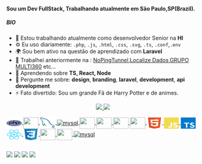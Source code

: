 
#### Sou um Dev FullStack, Trabalhando atualmente em São Paulo,SP(Brazil).


##### BIO

- 🏢 Estou trabalhando atualmente como desenvolvedor Senior na **HI**
- ⚙️ Eu uso diariamente: `.php`, `.js`, `.html`, `.css`, `.svg`, `.ts`, `.conf`,`.env`
- 🌍 Sou bem ativo na questão de aprendizado com **Laravel**
- 💅 Trabalhei anteriormente na :  [NoPingTunnel](https://www.nptunnel.com),[Localize Dados](https://localizadados.com.br),[GRUPO MULTI360](https://multi360.com.br) etc…
- 🌱 Aprendendo sobre **TS, React, Node**
- 💬 Pergunte me sobre: **design**, **branding**, **laravel**, **development**, **api development**
- ⚡️ Fato divertido: Sou um grande Fã de Harry Potter e de animes.

<div align="center">
  <a href="https://github.com/santiagomarcos">
  <img height="180em" src="https://github-readme-stats.vercel.app/api?username=santiagomarcos&show_icons=true&theme=dracula&include_all_commits=true&count_private=true"/>
  <img height="180em" src="https://github-readme-stats.vercel.app/api/top-langs/?username=santiagomarcos&layout=compact&langs_count=7&theme=dracula"/>
</div>

<div style="display: inline_block"><br>
  <img align="center" alt="PHP" height="30" width="40" src="https://raw.githubusercontent.com/devicons/devicon/master/icons/php/php-original.svg">
  <img align="center" height="30" width="40" src="https://cdn.jsdelivr.net/gh/devicons/devicon@latest/icons/laravel/laravel-original.svg" />
  <img align="center" alt="mysql" height="30" width="40" src="https://raw.githubusercontent.com/devicons/devicon/master/icons/mysql/mysql-original.svg">
  <img  align="center" alt="mysql" height="30" width="40" src="https://cdn.jsdelivr.net/gh/devicons/devicon@latest/icons/mariadb/mariadb-original-wordmark.svg" />
  <img align="center" height="30" width="40" src="https://cdn.jsdelivr.net/gh/devicons/devicon/icons/jetbrains/jetbrains-original.svg" />
  <img align="center" height="30" width="40"  src="https://cdn.jsdelivr.net/gh/devicons/devicon/icons/centos/centos-original.svg" />
  <img align="center" height="30" width="40"  src="https://cdn.jsdelivr.net/gh/devicons/devicon/icons/nginx/nginx-original.svg">
  <img  align="center" height="30" width="40"  src="https://cdn.jsdelivr.net/gh/devicons/devicon/icons/composer/composer-original.svg" />
  <img align="center" alt="Marcos-HTML" height="30" width="40" src="https://raw.githubusercontent.com/devicons/devicon/master/icons/html5/html5-original.svg">
  <img align="center" alt="Marcos-Js" height="30" width="40" src="https://raw.githubusercontent.com/devicons/devicon/master/icons/javascript/javascript-plain.svg">
  <img align="center" alt="Marcos-Ts" height="30" width="40" src="https://raw.githubusercontent.com/devicons/devicon/master/icons/typescript/typescript-plain.svg">
  <img align="center" alt="Marcos-React" height="30" width="40" src="https://raw.githubusercontent.com/devicons/devicon/master/icons/react/react-original.svg">
  <img align="center" alt="Marcos-CSS" height="30" width="40" src="https://raw.githubusercontent.com/devicons/devicon/master/icons/css3/css3-original.svg">
  <img align="center" height="30" width="40" src="https://cdn.jsdelivr.net/gh/devicons/devicon/icons/gulp/gulp-plain.svg" />
  <img align="center" height="30" width="40" src="https://cdn.jsdelivr.net/gh/devicons/devicon/icons/nodejs/nodejs-plain-wordmark.svg" />
  <img  align="center" alt="mysql" height="30" width="40" src="https://cdn.jsdelivr.net/gh/devicons/devicon@latest/icons/swagger/swagger-original-wordmark.svg" />
</div>
  
  ##
 
<div> 
  <a href="https://instagram.com/mf.santiagoff" target="_blank"><img src="https://img.shields.io/badge/-Instagram-%23E4405F?style=for-the-badge&logo=instagram&logoColor=white" target="_blank"></a>
  <a href = "mailto:marcos140595@gmail.com"><img src="https://img.shields.io/badge/-Gmail-%23333?style=for-the-badge&logo=gmail&logoColor=white" target="_blank"></a>
  <a href="https://www.linkedin.com/in/marcosfsantiago/" target="_blank"><img src="https://img.shields.io/badge/-LinkedIn-%230077B5?style=for-the-badge&logo=linkedin&logoColor=white" target="_blank"></a> 
  <a href="https://wa.me/5511953558283" target="_blank"><img src="https://img.shields.io/badge/WhatsApp-25D366?style=for-the-badge&logo=whatsapp&logoColor=white" target="_blank"></a> 

 
